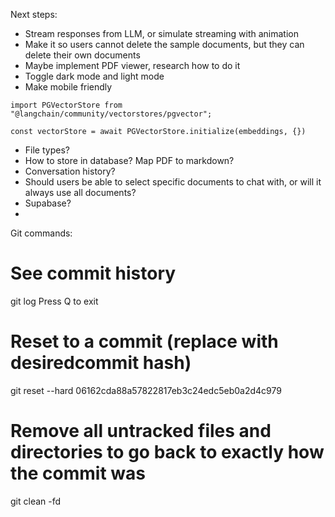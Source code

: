 Next steps:
- Stream responses from LLM, or simulate streaming with animation
- Make it so users cannot delete the sample documents, but they can delete their own documents
- Maybe implement PDF viewer, research how to do it
- Toggle dark mode and light mode
- Make mobile friendly


```
import PGVectorStore from "@langchain/community/vectorstores/pgvector";

const vectorStore = await PGVectorStore.initialize(embeddings, {})
```

- File types?
- How to store in database? Map PDF to markdown?
- Conversation history?
- Should users be able to select specific documents to chat with, or will it always use all documents?
- Supabase?
- 



Git commands:

# See commit history
git log
Press Q to exit

# Reset to a commit (replace with desiredcommit hash)
git reset --hard 06162cda88a57822817eb3c24edc5eb0a2d4c979

# Remove all untracked files and directories to go back to exactly how the commit was
git clean -fd